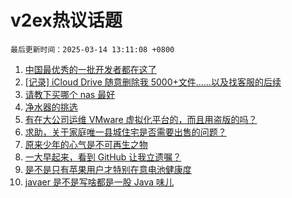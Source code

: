 # v2ex热议话题

`最后更新时间：2025-03-14 13:11:08 +0800`

1. [中国最优秀的一批开发者都在这了](https://www.v2ex.com/t/1118175)
1. [[记录] iCloud Drive 随意删除我 5000+文件……以及找客服的后续](https://www.v2ex.com/t/1118248)
1. [请教下买哪个 nas 最好](https://www.v2ex.com/t/1118189)
1. [净水器的挑选](https://www.v2ex.com/t/1118303)
1. [有在大公司运维 VMware 虚拟化平台的，而且用盗版的吗？](https://www.v2ex.com/t/1118127)
1. [求助，关于家庭唯一县城住宅是否需要出售的问题？](https://www.v2ex.com/t/1118339)
1. [原来少年的心气是不可再生之物](https://www.v2ex.com/t/1118116)
1. [一大早起来，看到 GitHub 让我立遗嘱？](https://www.v2ex.com/t/1118312)
1. [是不是只有苹果用户才特别在意电池健康度](https://www.v2ex.com/t/1118352)
1. [javaer 是不是写啥都是一股 Java 味儿](https://www.v2ex.com/t/1118358)

